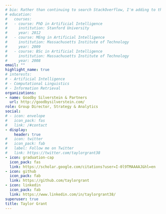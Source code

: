 ```yaml
---
# bio: Rather than continuing to search StackOverflow, I'm adding to this
# education:
#   courses:
#   - course: PhD in Artificial Intelligence
#     institution: Stanford University
#     year: 2012
#   - course: MEng in Artificial Intelligence
#     institution: Massachusetts Institute of Technology
#     year: 2009
#   - course: BSc in Artificial Intelligence
#     institution: Massachusetts Institute of Technology
#     year: 2008
email: ""
highlight_name: true
# interests:
# - Artificial Intelligence
# - Computational Linguistics
# - Information Retrieval
organizations:
- name: Goodby Silverstein & Partners
  url: http://goodbysilverstein.com/
role: Group Director, Strategy & Analytics
social:
# - icon: envelope
#   icon_pack: fas
#   link: /#contact
- display:
    header: true
#   icon: twitter
#   icon_pack: fab
#   label: Follow me on Twitter
#   link: https://twitter.com/taylorgrant38
- icon: graduation-cap
  icon_pack: fas
  link: https://scholar.google.com/citations?user=I-0l9TMAAAAJ&hl=en
- icon: github
  icon_pack: fab
  link: https://github.com/taylorgrant
- icon: linkedin
  icon_pack: fab
  link: https://www.linkedin.com/in/taylorgrant38/
superuser: true
title: Taylor Grant 
---
```




